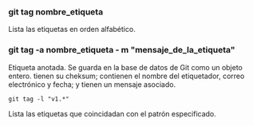 ### git tag nombre_etiqueta
Lista las etiquetas en orden alfabético.

### git tag -a nombre_etiqueta - m "mensaje_de_la_etiqueta"

Etiqueta anotada. 
Se guarda en la base de datos de Git como  un objeto
entero. tienen su cheksum;
contienen el nombre del etiquetador, correo electrónico y fecha; y tienen un mensaje asociado.

```
git tag -l "v1.*"
```
Lista las etiquetas que coincidadan con el patrón especificado.